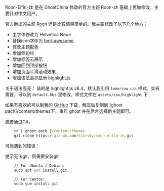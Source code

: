 Roon-Elfin-zh 是在 GhostChina 修改的官方主题 Roon-zh 基础上再做修改，主要针对中文用户。

官方新出的主题 <a title="Roon" href="https://github.com/TryGhost/Roon" target="_blank">Roon</a> 还是比较清爽简单的。我主要修改了以下几个地方：

* 主字体修改为 Helvetica Neue
* 替换icon字体为 <a title="Roon" href="http://fontawesome.io/icons/" target="_blank">font-awesome</a>
* 修改主题配色
* 增加侧边栏
* 增加标签云展示
* 增加回到顶部按钮
* 增加页面平滑滚动效果
* 增加语法高亮显示 <a title="highlight" href="https://highlightjs.org" target="_blank">highlight.js</a>

关于语法高亮：
装的是 highlight.js v8.4，默认我引用 `tomorrow.css` 样式，如有需要，可以到 `default.hbs` 里修改，样式文件在 `assets/css/highlight` 下

如果有喜欢的可以到我的 <a href="https://github.com/diorsky/roon-elfin-zh" target="_blank">GitHub</a> 下载，解压后复制到 [ghost pach]/content/themes下，重启 ghost 并在后台选择新主题即可。

或者通过Git，
```dos.bat
	cd [ ghost pach ]/content/themes
    git clone https://github.com/diorsky/roon-elfin-zh.git
```

可能遇到的错误：

提示无法git，则需要安装git
```dos.bat
	// For Ubuntu / Debian:
	sudo apt-get install git

	// For Centos:
	sudo yum install git
```

